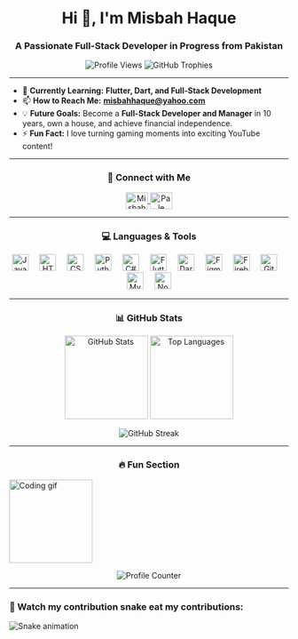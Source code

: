 <h1 align="center">Hi 👋, I'm Misbah Haque</h1>
<h3 align="center">A Passionate Full-Stack Developer in Progress from Pakistan</h3>

<p align="center"> 
  <img src="https://komarev.com/ghpvc/?username=misbahhaq&label=Profile%20Views&color=0e75b6&style=flat" alt="Profile Views" /> 
  <img src="https://github-profile-trophy.vercel.app/?username=misbahhaq&margin-w=5&row=1&column=7&theme=gruvbox&no-frame=true" alt="GitHub Trophies" />
</p>

---

- 🌱 **Currently Learning:** **Flutter, Dart, and Full-Stack Development**  
- 📫 **How to Reach Me:** **misbahhaque@yahoo.com**  
- 💡 **Future Goals:** Become a **Full-Stack Developer and Manager** in 10 years, own a house, and achieve financial independence.  
- ⚡ **Fun Fact:** I love turning gaming moments into exciting YouTube content!  

---

<h3 align="center">📲 Connect with Me</h3>
<p align="center">
  <a href="https://www.linkedin.com/in/misbah-haque-4117682b4" target="_blank">
    <img align="center" src="https://raw.githubusercontent.com/rahuldkjain/github-profile-readme-generator/master/src/images/icons/Social/linked-in-alt.svg" alt="Misbah Haque on LinkedIn" height="30" width="40" />
  </a>
  <a href="https://www.youtube.com/@PaleAsparagus" target="_blank">
    <img align="center" src="https://raw.githubusercontent.com/rahuldkjain/github-profile-readme-generator/master/src/images/icons/Social/youtube.svg" alt="Pale Asparagus on YouTube" height="30" width="40" />
  </a>
</p>

---

<h3 align="center">💻 Languages & Tools</h3>
<p align="center">
  <img src="https://cdn.jsdelivr.net/gh/devicons/devicon/icons/javascript/javascript-original.svg" height="30" alt="JavaScript logo" />
  <img width="12" />
  <img src="https://cdn.jsdelivr.net/gh/devicons/devicon/icons/html5/html5-original.svg" height="30" alt="HTML5 logo" />
  <img width="12" />
  <img src="https://cdn.jsdelivr.net/gh/devicons/devicon/icons/css3/css3-original.svg" height="30" alt="CSS3 logo" />
  <img width="12" />
  <img src="https://cdn.jsdelivr.net/gh/devicons/devicon/icons/python/python-original.svg" height="30" alt="Python logo" />
  <img width="12" />
  <img src="https://cdn.jsdelivr.net/gh/devicons/devicon/icons/csharp/csharp-original.svg" height="30" alt="C# logo" />
  <img width="12" />
  <img src="https://cdn.jsdelivr.net/gh/devicons/devicon/icons/flutter/flutter-original.svg" height="30" alt="Flutter logo" />
  <img width="12" />
  <img src="https://cdn.jsdelivr.net/gh/devicons/devicon/icons/dart/dart-original.svg" height="30" alt="Dart logo" />
  <img width="12" />
  <img src="https://cdn.jsdelivr.net/gh/devicons/devicon/icons/figma/figma-original.svg" height="30" alt="Figma logo" />
  <img width="12" />
  <img src="https://cdn.jsdelivr.net/gh/devicons/devicon/icons/firebase/firebase-plain.svg" height="30" alt="Firebase logo" />
  <img width="12" />
  <img src="https://cdn.jsdelivr.net/gh/devicons/devicon/icons/github/github-original.svg" height="30" alt="GitHub logo" />
  <img width="12" />
  <img src="https://cdn.jsdelivr.net/gh/devicons/devicon/icons/mysql/mysql-original.svg" height="30" alt="MySQL logo" />
  <img width="12" />
  <img src="https://cdn.jsdelivr.net/gh/devicons/devicon/icons/nodejs/nodejs-original.svg" height="30" alt="Node.js logo" />
</p>

---

<h3 align="center">📊 GitHub Stats</h3>

<div align="center">
  <img src="https://github-readme-stats.vercel.app/api?username=MisbahHaq&hide_title=false&hide_rank=false&show_icons=true&include_all_commits=true&count_private=true&theme=dracula&locale=en&hide_border=false" height="150" alt="GitHub Stats" />
  <img src="https://github-readme-stats.vercel.app/api/top-langs?username=MisbahHaq&layout=compact&card_width=320&langs_count=5&theme=dracula&hide_border=false" height="150" alt="Top Languages" />
</div>

<p align="center">
  <img src="https://github-readme-streak-stats.herokuapp.com/?user=misbahhaq&theme=dracula" alt="GitHub Streak" />
</p>

---

<h3 align="center">🔥 Fun Section</h3>

<img align="center" height="150" src="https://i.imgflip.com/65efzo.gif" alt="Coding gif" />

<p align="center">
  <img src="https://profile-counter.glitch.me/MisbahHaq/count.svg?" alt="Profile Counter" />
</p>

---

### 🐍 Watch my contribution snake eat my contributions:
![Snake animation](https://github.com/MisbahHaque/MisbahHaq/blob/output/github-contribution-grid-snake.svg)


